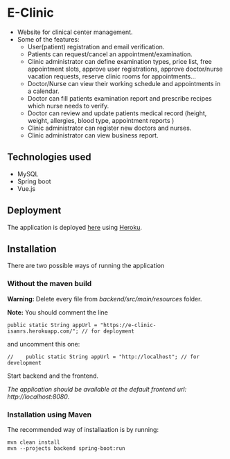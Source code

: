 # E-Clinic

* Website for clinical center management.
* Some of the features:
  * User(patient) registration and email verification.
  * Patients can request/cancel an appointment/examination.
  * Clinic administrator can define examination types, price list, free appointment slots, approve user registrations, approve doctor/nurse vacation requests, reserve clinic rooms for appointments...
  * Doctor/Nurse can view their working schedule and appointments in a calendar.
  * Doctor can fill patients examination report and prescribe recipes  which nurse needs to verify.
  * Doctor can review and update patients medical record (height, weight, allergies, blood type, appointment reports )
  * Clinic administrator can register new doctors and nurses.
  * Clinic administrator can view business report.
    
## Technologies used

* MySQL
* Spring boot
* Vue.js

## Deployment

The application is deployed [here](https://e-clinic-isamrs.herokuapp.com/ "eClinic") using [Heroku](https://heroku.com "Heroku").

## Installation

There are two possible ways of running the application

### Without the maven build

**Warning:** Delete every file from *backend/src/main/resources* folder.

**Note:** You should comment the line 

```
public static String appUrl = "https://e-clinic-isamrs.herokuapp.com/"; // for deployment
```

and uncomment this one:

```
//    public static String appUrl = "http://localhost"; // for development
```

Start backend and the frontend.

*The application should be available at the default frontend url: http://localhost:8080*.


### Installation using Maven

The recommended way of installaation is by running:

```
mvn clean install
mvn --projects backend spring-boot:run
```
